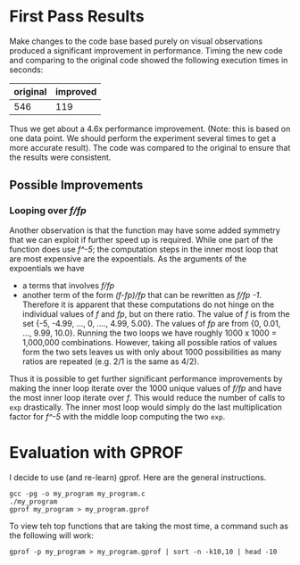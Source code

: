 # First Pass Results

Make changes to the code base based purely on visual observations produced a significant improvement in performance. Timing the new code and comparing to the original code showed the following execution times in seconds:

 original | improved |
----------|----------|
 546      | 119      |
 Thus we get about a 4.6x performance improvement. (Note: this is based on one data point. We should perform the experiment several times to get a more accurate result). The code was compared to the original to ensure that the results were consistent. 

## Possible Improvements

### Looping over *f/fp*   
Another observation is that the function may have some added symmetry that we can exploit if further speed up is required.  While one part of the function does use *f^-5*; the computation steps in the inner most loop that are most expensive are the expoentials. As the arguments of the expoentials we have 
- a terms that involves *f/fp*
- another term of the form *(f-fp)/fp* that can be rewritten as *f/fp -1*. 
Therefore it is apparent that these computations do not hinge on the individual values of *f* and *fp*, but on there ratio. 
The value of *f* is from the set {-5, -4.99, ..., 0, ...., 4.99, 5.00}. 
The values of  *fp* are from {0, 0.01, ..., 9.99, 10.0}. 
Running the two loops we have roughly 1000 x 1000 = 1,000,000 combinations. 
However, taking all possible ratios of values form the two sets leaves us with only about 1000 possibilities as many ratios are repeated (e.g. 2/1 is the same as 4/2). 

Thus it is possible to get further significant performance improvements by making the inner loop iterate over the 1000 unique values of *f/fp* and have the most inner loop iterate over *f*. This would reduce the number of calls to ```exp``` drastically. The inner most loop would simply do the last multiplication factor for *f^-5* with the middle loop computing the two ```exp```.

# Evaluation with GPROF

I decide to use (and re-learn) gprof. Here are the general instructions. 
```
gcc -pg -o my_program my_program.c
./my_program
gprof my_program > my_program.gprof

```

To view teh top functions that are taking the most time, a command such as the following will work:
```
gprof -p my_program > my_program.gprof | sort -n -k10,10 | head -10

```